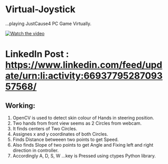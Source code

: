 # Virtual-Joystick
...playing JustCause4 PC Game Virtually.

[![Watch the video](https://github.com/imvickykumar999/Virtual-Joystick/blob/master/screenshot.jpg)](https://www.linkedin.com/feed/update/urn:li:activity:6693779528709357568/)

LinkedIn Post : https://www.linkedin.com/feed/update/urn:li:activity:6693779528709357568/
=================================

Working:
---------------

1. OpenCV is used to detect skin colour of Hands in steering position.
2. Two hands from front view seems as 2 Circles from webcam.
3. It finds centers of Two Circles.
4. Assignes x and y coordinates of both Circles.
5. Finds Distance betweeen two points to get Speed.
6. Also finds Slope of two points to get Angle and Fixing left and right direction in controller.
7. Accordingly A, D, S, W ...key is Pressed using ctypes Python library.
